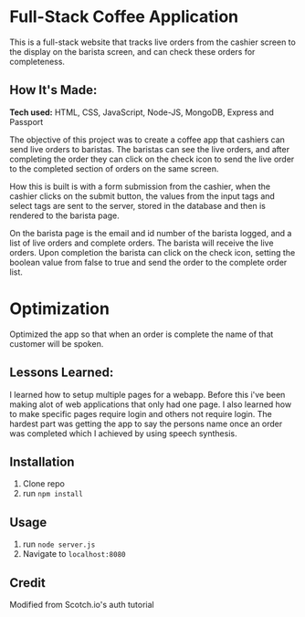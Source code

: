 # Full-Stack Coffee Application

This is a full-stack website that tracks live orders from the cashier screen to the display on the barista screen, and can check these orders for completeness.

## How It's Made:

**Tech used:** HTML, CSS, JavaScript, Node-JS, MongoDB, Express and Passport

The objective of this project was to create a coffee app that cashiers can send live orders to baristas. The baristas can see the live orders, and after completing the order they can click on the check icon to send the live order to the completed section of orders on the same screen.

How this is built is with a form submission from the cashier, when the cashier clicks on the submit button, the values from the input tags and select tags are sent to the server, stored in the database and then is rendered to the barista page.

On the barista page is the email and id number of the barista logged, and a list of live orders and complete orders. The barista will receive the live orders. Upon completion the barista can click on the check icon, setting the boolean value from false to true and send the order to the complete order list.

# Optimization

Optimized the app so that when an order is complete the name of that customer will be spoken.

## Lessons Learned:

I learned how to setup multiple pages for a webapp. Before this i've been making alot of web applications that only had one page. I also learned how to make specific pages require login and others not require login. The hardest part was getting the app to say the persons name once an order was completed which I achieved by using speech synthesis.



## Installation

1. Clone repo
2. run `npm install`

## Usage

1. run `node server.js`
2. Navigate to `localhost:8080`

## Credit

Modified from Scotch.io's auth tutorial
